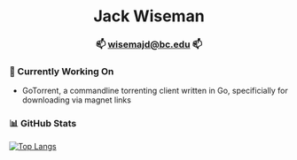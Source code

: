 <div align="center">
	<h1>Jack Wiseman </h1>
	<h3>📫 <a href="mailto:wisemajd@bc.edu">wisemajd@bc.edu</a> 📫</h3>
</div>

### 🔭 Currently Working On
 - GoTorrent, a commandline torrenting client written in Go, specificially for downloading via magnet links

### 📊 GitHub Stats
[![Top Langs](https://github-readme-stats.vercel.app/api/top-langs/?username=jackwiseman&layout=compact)](https://github.com/yushi1007)

